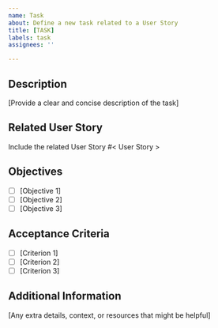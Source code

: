 ```yaml
---
name: Task
about: Define a new task related to a User Story
title: [TASK] 
labels: task
assignees: ''

---
```


## Description
[Provide a clear and concise description of the task]

## Related User Story
Include the related User Story #< User Story >

## Objectives
- [ ] [Objective 1]
- [ ] [Objective 2]
- [ ] [Objective 3]

## Acceptance Criteria
- [ ] [Criterion 1]
- [ ] [Criterion 2]
- [ ] [Criterion 3]

## Additional Information
[Any extra details, context, or resources that might be helpful]


